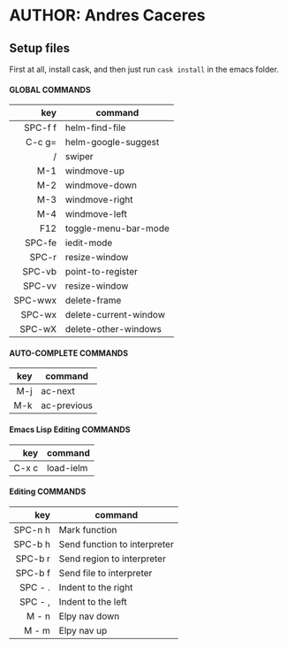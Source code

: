 # AUTHOR: Andres Caceres

## Setup files
First at all, install cask, and then just run `cask install` in the emacs folder.

#### GLOBAL COMMANDS

| key         | command                      
| -----------:| --------------------------
| SPC-f f    | helm-find-file                
| C-c g=     | helm-google-suggest           
| /          | swiper                        
| M-1        | windmove-up                    
| M-2        | windmove-down                  
| M-3        | windmove-right                 
| M-4        | windmove-left                  
| F12        | toggle-menu-bar-mode           
| SPC-fe      | iedit-mode                  
| SPC-r      | resize-window                  
| SPC-vb      | point-to-register
| SPC-vv      | resize-window                  
| SPC-wwx      | delete-frame                  
| SPC-wx      | delete-current-window                  
| SPC-wX      | delete-other-windows           


#### AUTO-COMPLETE COMMANDS

| key         | command                      
| -----------:| --------------------------
| M-j      | ac-next                      
| M-k      | ac-previous                  


#### Emacs Lisp Editing COMMANDS

| key         | command                      
| -----------:| --------------------------
| C-x c      | load-ielm                      


#### Editing COMMANDS

| key         | command                      
| -----------:| --------------------------
| SPC-n h      | Mark function               
| SPC-b h      | Send function to interpreter       
| SPC-b r      | Send region to interpreter       
| SPC-b f      | Send file to interpreter       
| SPC - .      | Indent to the right       
| SPC - ,      | Indent to the left       
| M - n        | Elpy nav down       
| M - m        | Elpy nav up       
